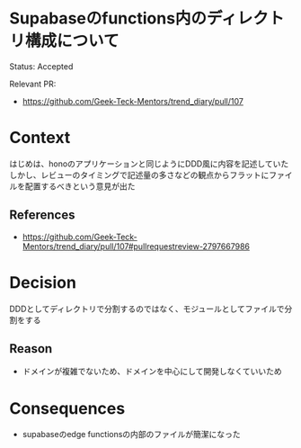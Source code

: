 # Supabaseのfunctions内のディレクトリ構成について

Status: Accepted

Relevant PR:

- https://github.com/Geek-Teck-Mentors/trend_diary/pull/107

# Context

はじめは、honoのアプリケーションと同じようにDDD風に内容を記述していた
しかし、レビューのタイミングで記述量の多さなどの観点からフラットにファイルを配置するべきという意見が出た

## References

- https://github.com/Geek-Teck-Mentors/trend_diary/pull/107#pullrequestreview-2797667986

# Decision

DDDとしてディレクトリで分割するのではなく、モジュールとしてファイルで分割をする

## Reason

- ドメインが複雑でないため、ドメインを中心にして開発しなくていいため

# Consequences

- supabaseのedge functionsの内部のファイルが簡潔になった
